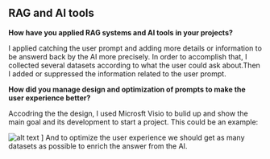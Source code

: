 ## RAG and AI tools

**How have you applied RAG systems and AI tools in your projects?**

I applied catching the user prompt and adding more details or information to be answerd back by the AI more precisely. In order to accomplish that, I collected several datasets according to what the user could ask about.Then I added or suppressed the information related to the user prompt.

**How did you manage design and optimization of prompts to make the user experience better?** 

Accodring the the design, I used Microsft Visio to bulid up and show the main goal and its development to start a project. This could be an example:

![alt text](/image.png?raw=true)
]
And to optimize the user experience we should get as many datasets as possible to enrich the answer from the AI.